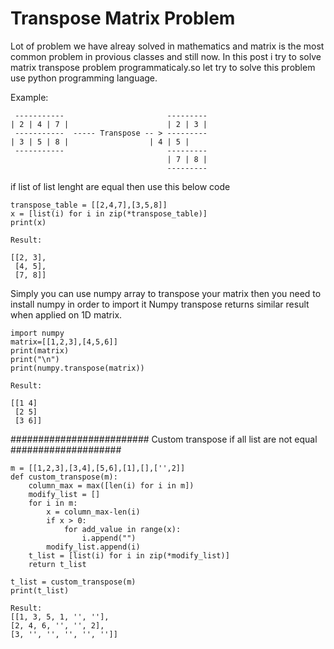 # Transpose Matrix Problem
Lot of problem we have alreay solved in mathematics and matrix is the most common problem in provious classes and still now. 
In this post i try to solve matrix transpose problem programmaticaly.so let try to solve this problem use python
programming language.

Example:
```
 -----------                       ---------
| 2 | 4 | 7 |                      | 2 | 3 |
 -----------  ----- Transpose -- > ---------
| 3 | 5 | 8 |		           | 4 | 5 |
 -----------                       ---------
                                   | 7 | 8 |                            
                                   ---------

```
if list of list lenght are equal then use this below code
```
transpose_table = [[2,4,7],[3,5,8]]
x = [list(i) for i in zip(*transpose_table)]
print(x)

Result:

[[2, 3],
 [4, 5],
 [7, 8]]

```

Simply you can use numpy array to transpose your matrix then you need to install numpy in order to import it Numpy transpose returns similar result when applied on 1D matrix.
```
import numpy
matrix=[[1,2,3],[4,5,6]] 
print(matrix) 
print("\n") 
print(numpy.transpose(matrix))

Result:

[[1 4]
 [2 5]
 [3 6]]

```

######################### Custom transpose if all list are not equal ####################
```
m = [[1,2,3],[3,4],[5,6],[1],[],['',2]]
def custom_transpose(m):
	column_max = max([len(i) for i in m])
	modify_list = []
	for i in m:
		x = column_max-len(i)
		if x > 0:
			for add_value in range(x):
				i.append("")
		modify_list.append(i)
	t_list = [list(i) for i in zip(*modify_list)]
	return t_list

t_list = custom_transpose(m)
print(t_list)

Result:
[[1, 3, 5, 1, '', ''], 
[2, 4, 6, '', '', 2], 
[3, '', '', '', '', '']]

```
